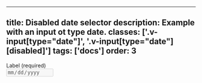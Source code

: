 <!--
 *              © 2025 Visa
 *
 * Licensed under the Apache License, Version 2.0 (the "License");
 * you may not use this file except in compliance with the License.
 * You may obtain a copy of the License at
 *
 *         http://www.apache.org/licenses/LICENSE-2.0
 *
 * Unless required by applicable law or agreed to in writing, software
 * distributed under the License is distributed on an "AS IS" BASIS,
 * WITHOUT WARRANTIES OR CONDITIONS OF ANY KIND, either express or implied.
 * See the License for the specific language governing permissions and
 * limitations under the License.
 *
 -->
---
title: Disabled date selector
description: Example with an input ot type date.
classes: ['.v-input[type="date"]', '.v-input[type="date"][disabled]']
tags: ['docs']
order: 3
---

<div class="v-flex v-flex-col v-gap-4">
  <label class="v-label" for="date-selector-disabled">
    Label (required)
  </label>
  <div class="v-input-container v-surface v-flex-row">
    <input class="v-input" id="date-selector-disabled" name="date-selector-disabled" type="date" disabled />
  </div>
</div>
